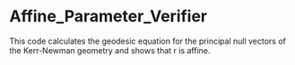 # Affine_Parameter_Verifier
This code calculates the geodesic equation for the principal null vectors of the Kerr-Newman geometry and shows that r is affine.
